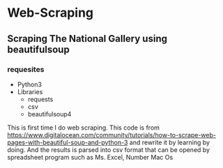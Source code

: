 # Web-Scraping

## Scraping The National Gallery using beautifulsoup

### requesites
* Python3
* Libraries
  * requests
  * csv
  * beautifulsoup4
  

This is first time I do web scraping. This code is from https://www.digitalocean.com/community/tutorials/how-to-scrape-web-pages-with-beautiful-soup-and-python-3 and rewrite it by learning by doing. And the results is parsed into csv format that can be opened by spreadsheet program such as Ms. Excel, Number Mac Os

